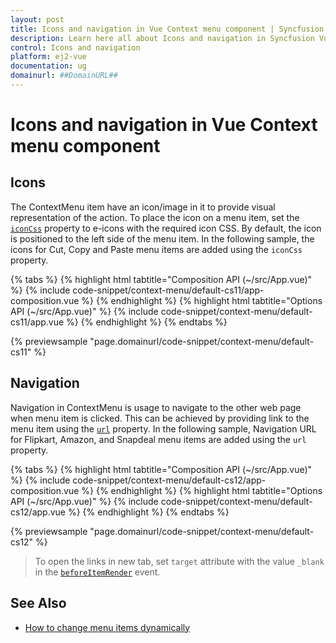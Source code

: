 ```yaml
---
layout: post
title: Icons and navigation in Vue Context menu component | Syncfusion
description: Learn here all about Icons and navigation in Syncfusion Vue Context menu component of Syncfusion Essential JS 2 and more.
control: Icons and navigation 
platform: ej2-vue
documentation: ug
domainurl: ##DomainURL##
---
```


# Icons and navigation in Vue Context menu component

## Icons

The ContextMenu item have an icon/image in it to provide visual representation of the action. To place the icon on a menu item, set the [`iconCss`](https://ej2.syncfusion.com/vue/documentation/api/context-menu/menuItemModel#iconcss) property to e-icons with the required icon CSS. By default, the icon is positioned to the left side of the menu item. In the following sample, the icons for Cut, Copy and Paste menu items are
added using the `iconCss` property.

{% tabs %}
{% highlight html tabtitle="Composition API (~/src/App.vue)" %}
{% include code-snippet/context-menu/default-cs11/app-composition.vue %}
{% endhighlight %}
{% highlight html tabtitle="Options API (~/src/App.vue)" %}
{% include code-snippet/context-menu/default-cs11/app.vue %}
{% endhighlight %}
{% endtabs %}
        
{% previewsample "page.domainurl/code-snippet/context-menu/default-cs11" %}

## Navigation

Navigation in ContextMenu is usage to navigate to the other web page when menu item is clicked. This can be achieved by providing link to the menu item using the [`url`](https://ej2.syncfusion.com/vue/documentation/api/context-menu/menuItemModel#url) property. In the following sample, Navigation URL for Flipkart, Amazon, and Snapdeal menu items are added using the `url` property.

{% tabs %}
{% highlight html tabtitle="Composition API (~/src/App.vue)" %}
{% include code-snippet/context-menu/default-cs12/app-composition.vue %}
{% endhighlight %}
{% highlight html tabtitle="Options API (~/src/App.vue)" %}
{% include code-snippet/context-menu/default-cs12/app.vue %}
{% endhighlight %}
{% endtabs %}
        
{% previewsample "page.domainurl/code-snippet/context-menu/default-cs12" %}

> To open the links in new tab, set `target` attribute with the value `_blank` in the [`beforeItemRender`](https://ej2.syncfusion.com/vue/documentation/api/context-menu#beforeitemrender) event.

## See Also

* [How to change menu items dynamically](./how-to/change-menu-items-dynamically)